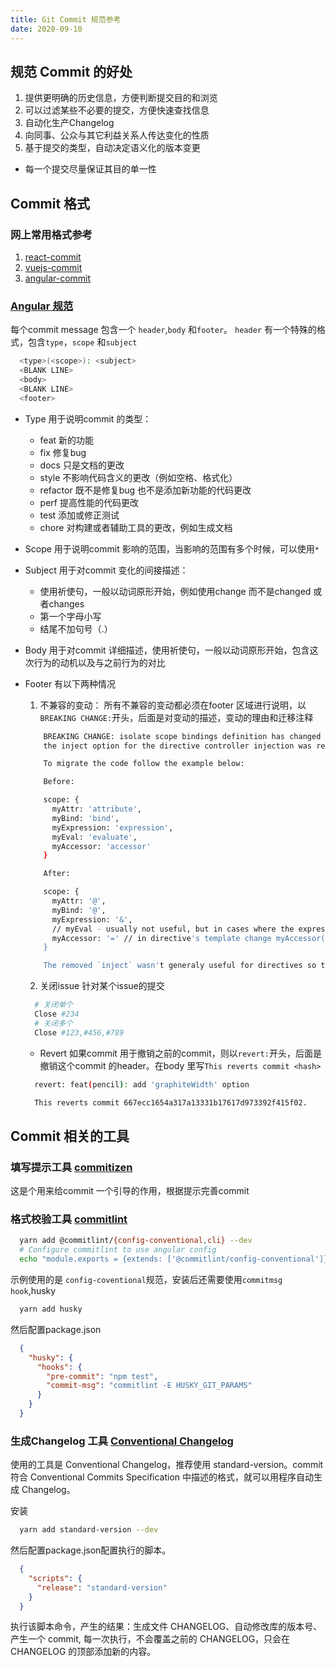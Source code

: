 ```yaml
---
title: Git Commit 规范参考
date: 2020-09-10
---
```


## 规范 Commit 的好处

1. 提供更明确的历史信息，方便判断提交目的和浏览
2. 可以过滤某些不必要的提交，方便快速查找信息
3. 自动化生产Changelog
4. 向同事、公众与其它利益关系人传达变化的性质
5. 基于提交的类型，自动决定语义化的版本变更

* 每一个提交尽量保证其目的单一性

## Commit 格式

### 网上常用格式参考
1. [react-commit](https://github.com/facebook/react/commits/master)
2. [vuejs-commit](https://github.com/vuejs/vue/commits/dev)
3. [angular-commit](https://github.com/angular/angular/commits/master)

### [Angular 规范](https://github.com/angular/angular.js/blob/master/DEVELOPERS.md#commits)

每个commit message 包含一个 `header`,`body` 和`footer`。
`header` 有一个特殊的格式，包含`type`，`scope` 和`subject`
```bash
  <type>(<scope>): <subject>
  <BLANK LINE>
  <body>
  <BLANK LINE>
  <footer>
```

* Type 用于说明commit 的类型：
  * feat  新的功能
  * fix  修复bug
  * docs  只是文档的更改
  * style 不影响代码含义的更改（例如空格、格式化）
  * refactor  既不是修复bug 也不是添加新功能的代码更改
  * perf  提高性能的代码更改
  * test  添加或修正测试
  * chore  对构建或者辅助工具的更改，例如生成文档

* Scope 用于说明commit 影响的范围，当影响的范围有多个时候，可以使用`*`

* Subject 用于对commit 变化的间接描述：
  * 使用祈使句，一般以动词原形开始，例如使用change 而不是changed 或者changes
  * 第一个字母小写
  * 结尾不加句号（.）

* Body 用于对commit 详细描述，使用祈使句，一般以动词原形开始，包含这次行为的动机以及与之前行为的对比

* Footer 有以下两种情况
  1. 不兼容的变动：
  所有不兼容的变动都必须在footer 区域进行说明，以`BREAKING CHANGE:`开头，后面是对变动的描述，变动的理由和迁移注释
  ```bash
      BREAKING CHANGE: isolate scope bindings definition has changed and
      the inject option for the directive controller injection was removed.

      To migrate the code follow the example below:

      Before:

      scope: {
        myAttr: 'attribute',
        myBind: 'bind',
        myExpression: 'expression',
        myEval: 'evaluate',
        myAccessor: 'accessor'
      }

      After:

      scope: {
        myAttr: '@',
        myBind: '@',
        myExpression: '&',
        // myEval - usually not useful, but in cases where the expression is assignable, you can use '='
        myAccessor: '=' // in directive's template change myAccessor() to myAccessor
      }

      The removed `inject` wasn't generaly useful for directives so there should be no code using it.
  ```
  2. 关闭issue 针对某个issue的提交
  ```bash
    # 关闭单个
    Close #234
    # 关闭多个
    Close #123,#456,#789
  ```

  * Revert 如果commit 用于撤销之前的commit，则以`revert:`开头，后面是撤销这个commit 的header。在body 里写`This reverts commit <hash>`
  ```bash
    revert: feat(pencil): add 'graphiteWidth' option

    This reverts commit 667ecc1654a317a13331b17617d973392f415f02.
  ```

## Commit 相关的工具
### 填写提示工具 [commitizen](https://github.com/commitizen/cz-cli)

这是个用来给commit 一个引导的作用，根据提示完善commit

### 格式校验工具 [commitlint](https://github.com/marionebl/commitlint)

```bash
  yarn add @commitlint/{config-conventional,cli} --dev
  # Configure commitlint to use angular config
  echo "module.exports = {extends: ['@commitlint/config-conventional']}" > commitlint.config.js
```
示例使用的是 `config-coventional`规范，安装后还需要使用`commitmsg hook`,husky
```bash
  yarn add husky
```
然后配置package.json
```json
  {
    "husky": {
      "hooks": {
        "pre-commit": "npm test",
        "commit-msg": "commitlint -E HUSKY_GIT_PARAMS"
      }
    }
  }
```

### 生成Changelog 工具 [Conventional Changelog](https://github.com/conventional-changelog)

使用的工具是 Conventional Changelog，推荐使用 standard-version。commit 符合 Conventional Commits Specification 中描述的格式，就可以用程序自动生成 Changelog。

安装
```sh
  yarn add standard-version --dev
```
然后配置package.json配置执行的脚本。
```json
  {
    "scripts": {
      "release": "standard-version"
    }
  }
```
执行该脚本命令，产生的结果：生成文件 CHANGELOG、自动修改库的版本号、产生一个 commit,
每一次执行，不会覆盖之前的 CHANGELOG，只会在 CHANGELOG 的顶部添加新的内容。

